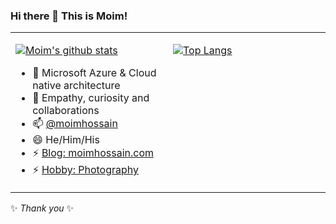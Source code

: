 ### Hi there 👋 This is Moim!

<table><tr><td valign="top" width="50%">
  
[![Moim's github stats](https://github-readme-stats.vercel.app/api?username=moimhossain&hide=contribs,prs&count_private=true&show_icons=true&theme=dracula)](https://github.com/moimhossain/vercel-statistics)
<p>
  
- 🔭 Microsoft Azure & Cloud native architecture 
- 👯 Empathy, curiosity and collaborations 
- 📫 [@moimhossain](https://twitter.com/MoimHossain)
- 😄 He/Him/His
- ⚡ [Blog: moimhossain.com](https://moimhossain.com/author/mdmoimhossain/) 
- ⚡ [Hobby: Photography](https://500px.com/moimhossain)
</p>
</td><td valign="top" width="50%">
  
[![Top Langs](https://github-readme-stats.vercel.app/api/top-langs/?username=moimhossain&hide=contribs,prs&count_private=true&show_icons=true&theme=dracula)](https://github.com/moimhossain/vercel-statistics)
</td></tr></table>



✨ _Thank you_ ✨

